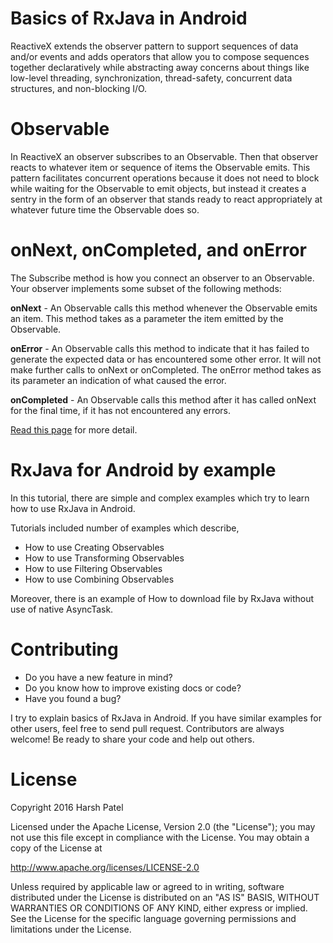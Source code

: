 # Basics of RxJava in Android

ReactiveX extends the observer pattern to support sequences of data and/or events and adds operators that allow you to compose sequences together declaratively while abstracting away concerns about things like low-level threading, synchronization, thread-safety, concurrent data structures, and non-blocking I/O.

# Observable

In ReactiveX an observer subscribes to an Observable. Then that observer reacts to whatever item or sequence of items the Observable emits. This pattern facilitates concurrent operations because it does not need to block while waiting for the Observable to emit objects, but instead it creates a sentry in the form of an observer that stands ready to react appropriately at whatever future time the Observable does so.

# onNext, onCompleted, and onError

The Subscribe method is how you connect an observer to an Observable. Your observer implements some subset of the following methods:

**onNext** -
An Observable calls this method whenever the Observable emits an item. This method takes as a parameter the item emitted by the Observable.

**onError** -
An Observable calls this method to indicate that it has failed to generate the expected data or has encountered some other error. It will not make further calls to onNext or onCompleted. The onError method takes as its parameter an indication of what caused the error.

**onCompleted** -
An Observable calls this method after it has called onNext for the final time, if it has not encountered any errors.

[Read this page](http://reactivex.io/documentation/operators.html) for more detail.

# RxJava for Android by example

In this tutorial, there are simple and complex examples which try to learn how to use RxJava in Android.

Tutorials included number of examples which describe,

 - How to use Creating Observables
 - How to use Transforming Observables
 - How to use Filtering Observables
 - How to use Combining Observables

Moreover, there is an example of How to download file by RxJava without use of native AsyncTask.

# Contributing

 - Do you have a new feature in mind?
 - Do you know how to improve existing docs or code?
 - Have you found a bug?

 I try to explain basics of RxJava in Android. If you have similar examples for other users, feel free to send pull request.
 Contributors are always welcome! Be ready to share your code and help out others.

# License

Copyright 2016 Harsh Patel

Licensed under the Apache License, Version 2.0 (the "License"); you may not use this file except in compliance with the License. You may obtain a copy of the License at

http://www.apache.org/licenses/LICENSE-2.0

Unless required by applicable law or agreed to in writing, software distributed under the License is distributed on an "AS IS" BASIS, WITHOUT WARRANTIES OR CONDITIONS OF ANY KIND, either express or implied. See the License for the specific language governing permissions and limitations under the License.



